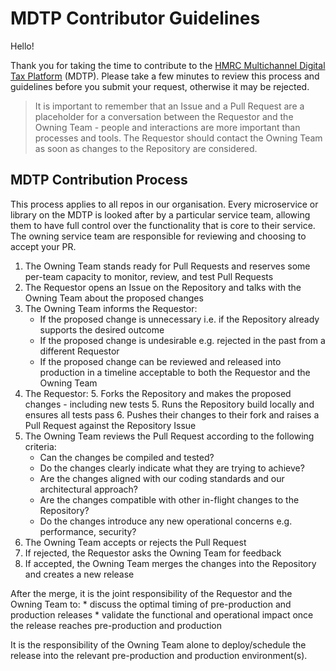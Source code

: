 # MDTP Contributor Guidelines

Hello! 

Thank you for taking the time to contribute to the [HMRC Multichannel Digital Tax Platform](https://hmrc.github.io) (MDTP). Please take a few minutes to review this process and guidelines before you submit your request, otherwise it may be rejected. 

> It is important to remember that an Issue and a Pull Request are a placeholder for a conversation between the Requestor and the Owning Team - people and interactions are more important than processes and tools. The Requestor should contact the Owning Team as soon as changes to the Repository are considered.

## MDTP Contribution Process 

This process applies to all repos in our organisation. Every microservice or library on the MDTP is looked after by a particular service team, allowing them to have full control over the functionality that is core to their service. The owning service team are responsible for reviewing and choosing to accept your PR. 

1. The Owning Team stands ready for Pull Requests and reserves some per-team capacity to monitor, review, and test Pull Requests
2. The Requestor opens an Issue on the Repository and talks with the Owning Team about the proposed changes
3. The Owning Team informs the Requestor:
    * If the proposed change is unnecessary i.e. if the Repository already supports the desired outcome
    * If the proposed change is undesirable e.g. rejected in the past from a different Requestor
    * If the proposed change can be reviewed and released into production in a timeline acceptable to both the Requestor and the Owning Team
4. The Requestor:
    5. Forks the Repository and makes the proposed changes - including new tests
    5. Runs the Repository build locally and ensures all tests pass
    6. Pushes their changes to their fork and raises a Pull Request against the Repository Issue
7. The Owning Team reviews the Pull Request according to the following criteria:
    * Can the changes be compiled and tested?
    * Do the changes clearly indicate what they are trying to achieve?
    * Are the changes aligned with our coding standards and our architectural approach?
    * Are the changes compatible with other in-flight changes to the Repository?
    * Do the changes introduce any new operational concerns e.g. performance, security?
8. The Owning Team accepts or rejects the Pull Request
9. If rejected, the Requestor asks the Owning Team for feedback
10. If accepted, the Owning Team merges the changes into the Repository and creates a new release

After the merge, it is the joint responsibility of the Requestor and the Owning Team to:
    * discuss the optimal timing of pre-production and production releases
    * validate the functional and operational impact once the release reaches pre-production and production

It is the responsibility of the Owning Team alone to deploy/schedule the release into the relevant pre-production and production environment(s).
